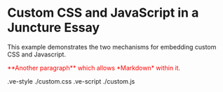 # Custom CSS and JavaScript in a Juncture Essay
This example demonstrates the two mechanisms for embedding custom CSS and Javascript.
<style>
.assignedClass {
    color: red;
}
    </style>

<p class='assignedClass' markdown>
**Another paragraph** which allows *Markdown* within it.
</p>

.ve-style ./custom.css
.ve-script ./custom.js


